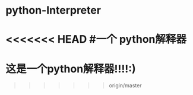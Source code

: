 # python-Interpreter
<<<<<<< HEAD
#一个 python解释器
=======
# 这是一个python解释器!!!!:)
>>>>>>> origin/master
